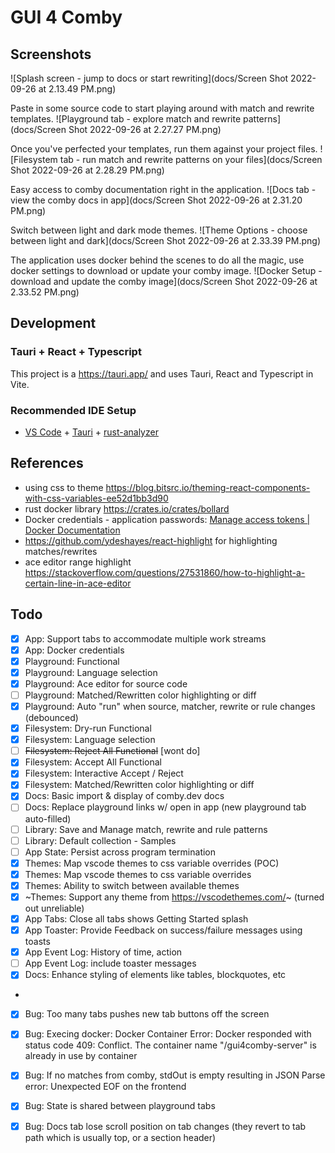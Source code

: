 # GUI 4 Comby

## Screenshots
![Splash screen - jump to docs or start rewriting](docs/Screen Shot 2022-09-26 at 2.13.49 PM.png)

Paste in some source code to start playing around with match and rewrite templates.
![Playground tab - explore match and rewrite patterns](docs/Screen Shot 2022-09-26 at 2.27.27 PM.png)

Once you've perfected your templates, run them against your project files.
![Filesystem tab - run match and rewrite patterns on your files](docs/Screen Shot 2022-09-26 at 2.28.29 PM.png)

Easy access to comby documentation right in the application.
![Docs tab - view the comby docs in app](docs/Screen Shot 2022-09-26 at 2.31.20 PM.png)

Switch between light and dark mode themes.
![Theme Options - choose between light and dark](docs/Screen Shot 2022-09-26 at 2.33.39 PM.png)

The application uses docker behind the scenes to do all the magic, use docker settings to download or update your comby image.
![Docker Setup - download and update the comby image](docs/Screen Shot 2022-09-26 at 2.33.52 PM.png)


## Development
### Tauri + React + Typescript

This project is a https://tauri.app/ and uses Tauri, React and Typescript in Vite.

### Recommended IDE Setup

- [VS Code](https://code.visualstudio.com/) + [Tauri](https://marketplace.visualstudio.com/items?itemName=tauri-apps.tauri-vscode) + [rust-analyzer](https://marketplace.visualstudio.com/items?itemName=rust-lang.rust-analyzer)


## References
* using css to theme https://blog.bitsrc.io/theming-react-components-with-css-variables-ee52d1bb3d90
* rust docker library https://crates.io/crates/bollard
* Docker credentials - application passwords: [Manage access tokens | Docker Documentation](https://docs.docker.com/docker-hub/access-tokens/)
* https://github.com/ydeshayes/react-highlight for highlighting matches/rewrites
* ace editor range highlight https://stackoverflow.com/questions/27531860/how-to-highlight-a-certain-line-in-ace-editor

## Todo
- [x] App: Support tabs to accommodate multiple work streams
- [x] App: Docker credentials
- [x] Playground: Functional
- [x] Playground: Language selection
- [x] Playground: Ace editor for source code
- [ ] Playground: Matched/Rewritten color highlighting or diff
- [x] Playground: Auto "run" when source, matcher, rewrite or rule changes (debounced)
- [x] Filesystem: Dry-run Functional
- [x] Filesystem: Language selection
- [ ] ~~Filesystem: Reject All Functional~~ [wont do] 
- [x] Filesystem: Accept All Functional
- [x] Filesystem: Interactive Accept / Reject
- [x] Filesystem: Matched/Rewritten color highlighting or diff
- [x] Docs: Basic import & display of comby.dev docs
- [ ] Docs: Replace playground links w/ open in app (new playground tab auto-filled)
- [ ] Library: Save and Manage match, rewrite and rule patterns
- [ ] Library: Default collection - Samples
- [ ] App State: Persist across program termination
- [x] Themes: Map vscode themes to css variable overrides (POC)
- [x] Themes: Map vscode themes to css variable overrides
- [x] Themes: Ability to switch between available themes
- [x] ~Themes: Support any theme from https://vscodethemes.com/~ (turned out unreliable) 
- [x] App Tabs: Close all tabs shows Getting Started splash
- [x] App Toaster: Provide Feedback on success/failure messages using toasts
- [x] App Event Log: History of time, action
- [ ] App Event Log: include toaster messages
- [x] Docs: Enhance styling of elements like tables, blockquotes, etc
- 
- [x] Bug: Too many tabs pushes new tab buttons off the screen
- [x] Bug: Execing docker: Docker Container Error: Docker responded with status code 409: Conflict. The container name "/gui4comby-server" is already in use by container
- [x] Bug: If no matches from comby, stdOut is empty resulting in JSON Parse error: Unexpected EOF on the frontend
- [x] Bug: State is shared between playground tabs
- [x] Bug: Docs tab lose scroll position on tab changes (they revert to tab path which is usually top, or a section header)

